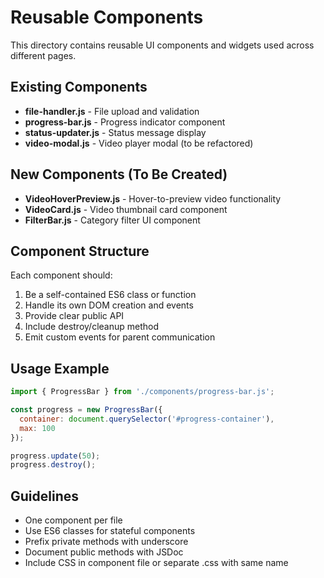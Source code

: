 # Reusable Components

This directory contains reusable UI components and widgets used across different pages.

## Existing Components

- **file-handler.js** - File upload and validation
- **progress-bar.js** - Progress indicator component
- **status-updater.js** - Status message display
- **video-modal.js** - Video player modal (to be refactored)

## New Components (To Be Created)

- **VideoHoverPreview.js** - Hover-to-preview video functionality
- **VideoCard.js** - Video thumbnail card component
- **FilterBar.js** - Category filter UI component

## Component Structure

Each component should:
1. Be a self-contained ES6 class or function
2. Handle its own DOM creation and events
3. Provide clear public API
4. Include destroy/cleanup method
5. Emit custom events for parent communication

## Usage Example

```javascript
import { ProgressBar } from './components/progress-bar.js';

const progress = new ProgressBar({
  container: document.querySelector('#progress-container'),
  max: 100
});

progress.update(50);
progress.destroy();
```

## Guidelines

- One component per file
- Use ES6 classes for stateful components
- Prefix private methods with underscore
- Document public methods with JSDoc
- Include CSS in component file or separate .css with same name